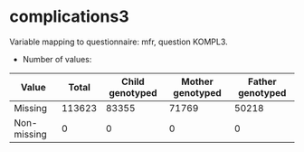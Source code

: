 # complications3
Variable mapping to questionnaire: mfr, question KOMPL3.
- Number of values:

| Value | Total | Child genotyped | Mother genotyped | Father genotyped |
| ----- | ----- | --------------- | ---------------- | ---------------- |
| Missing | 113623 | 83355 | 71769 | 50218 |
| Non-missing | 0 | 0 | 0 | 0 |



